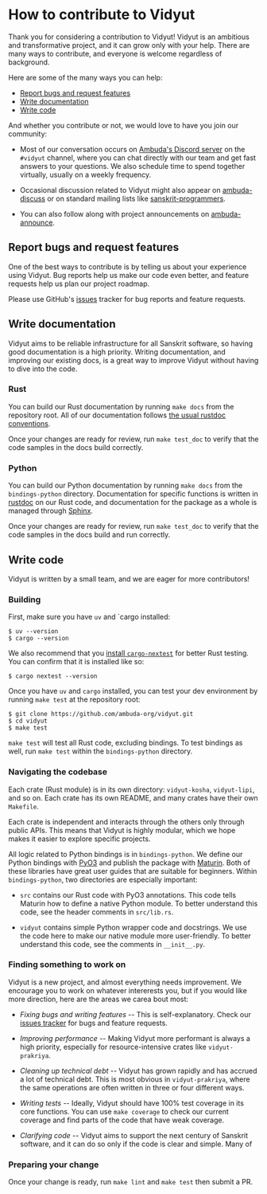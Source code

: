 How to contribute to Vidyut
===========================

Thank you for considering a contribution to Vidyut! Vidyut is an ambitious and
transformative project, and it can grow only with your help. There are many
ways to contribute, and everyone is welcome regardless of background.

Here are some of the many ways you can help:

- [Report bugs and request features](#report-bugs-and-request-features)
- [Write documentation](#write-documentation)
- [Write code](#write-code)

And whether you contribute or not, we would love to have you join our community:

- Most of our conversation occurs on [Ambuda's Discord server][discord] on the
  `#vidyut` channel, where you can chat directly with our team and get fast
  answers to your questions. We also schedule time to spend together virtually,
  usually on a weekly frequency.

- Occasional discussion related to Vidyut might also appear on
  [ambuda-discuss][ambuda-discuss] or on standard mailing lists like
  [sanskrit-programmers][sanskrit-programmers].

- You can also follow along with project announcements on
  [ambuda-announce][ambuda-announce].

[discord]: https://discord.gg/7rGdTyWY7Z
[ambuda-discuss]: https://groups.google.com/g/ambuda-discuss
[sanskrit-programmers]: https://groups.google.com/g/sanskrit-programmers
[ambuda-announce]: https://groups.google.com/g/ambuda-announce


Report bugs and request features
--------------------------------

One of the best ways to contribute is by telling us about your experience using
Vidyut. Bug reports help us make our code even better, and feature requests
help us plan our project roadmap.

Please use GitHub's [issues][issues] tracker for bug reports and feature
requests.

[issues]: https://github.com/ambuda-org/vidyut/issues


Write documentation
-------------------

Vidyut aims to be reliable infrastructure for all Sanskrit software, so having
good documentation is a high priority. Writing documentation, and improving our
existing docs, is a great way to improve Vidyut without having to dive into the
code.

### Rust

You can build our Rust documentation by running `make docs` from the repository
root. All of our documentation follows [the usual rustdoc conventions][rustdoc].

Once your changes are ready for review, run `make test_doc` to verify that the
code samples in the docs build correctly.

[rustdoc]: https://doc.rust-lang.org/rustdoc/what-is-rustdoc.html

### Python

You can build our Python documentation by running `make docs` from the
`bindings-python` directory. Documentation for specific functions is written in
[rustdoc][rustdoc] on our Rust code, and documentation for the package as a
whole is managed through [Sphinx][sphinx].

Once your changes are ready for review, run `make test_doc` to verify that the
code samples in the docs build and run correctly.

[sphinx]: https://www.sphinx-doc.org/en/master/index.html


Write code
----------

Vidyut is written by a small team, and we are eager for more contributors!


### Building

First, make sure you have `uv` and `cargo installed:

```
$ uv --version
$ cargo --version
```

We also recommend that you [install `cargo-nextest`][nextest] for better Rust
testing. You can confirm that it is installed like so:

```
$ cargo nextest --version
```

[nextest]: https://nexte.st/docs/installation/pre-built-binaries/

Once you have `uv` and `cargo` installed, you can test your dev environment by
running `make test` at the repository root:

```shell
$ git clone https://github.com/ambuda-org/vidyut.git
$ cd vidyut
$ make test
```

`make test` will test all Rust code, excluding bindings. To test bindings
as well, run `make test` within the `bindings-python` directory.


### Navigating the codebase

Each crate (Rust module) is in its own directory: `vidyut-kosha`, `vidyut-lipi`,
and so on. Each crate has its own README, and many crates have their own `Makefile`.

Each crate is independent and interacts through the others only through public
APIs. This means that Vidyut is highly modular, which we hope makes it easier
to explore specific projects.

All logic related to Python bindings is in `bindings-python`. We define our
Python bindings with [PyO3](https://pyo3.rs) and publish the package with
[Maturin](https://www.maturin.rs). Both of these libraries have great user
guides that are suitable for beginners. Within `bindings-python`, two directories
are especially important:

- `src` contains our Rust code with PyO3 annotations. This code tells Maturin
  how to define a native Python module. To better understand this code, see the
  header comments in `src/lib.rs`.

- `vidyut` contains simple Python wrapper code and docstrings. We use the code
  here to make our native module more user-friendly. To better understand this
  code, see the comments in `__init__.py`.


### Finding something to work on

Vidyut is a new project, and almost everything needs improvement. We encourage
you to work on whatever intererests you, but if you would like more direction,
here are the areas we carea bout most:

- *Fixing bugs and writing features* -- This is self-explanatory. Check our
  [issues tracker][issues] for bugs and feature requests.

- *Improving performance* -- Making Vidyut more performant is always a high
  priority, especially for resource-intensive crates like `vidyut-prakriya`.

- *Cleaning up technical debt* -- Vidyut has grown rapidly and has accrued
  a lot of technical debt. This is most obvious in `vidyut-prakriya`, where
  the same operations are often written in three or four different ways.

- *Writing tests* -- Ideally, Vidyut should have 100% test coverage in its core
  functions. You can use `make coverage` to check our current coverage and find
  parts of the code that have weak coverage.

- *Clarifying code* -- Vidyut aims to support the next century of Sanskrit
  software, and it can do so only if the code is clear and simple. Many of


### Preparing your change

Once your change is ready, run `make lint` and `make test` then submit a PR.

[issues]: https://github.com/ambuda-org/vidyut/issues
